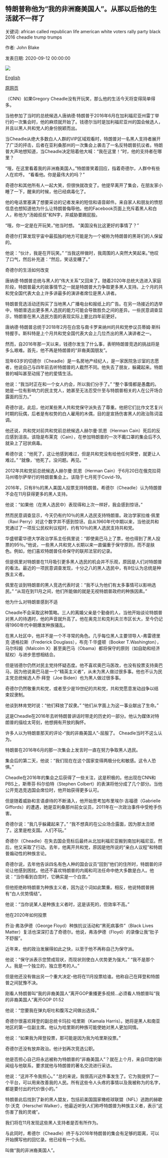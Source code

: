 ## 特朗普称他为“我的非洲裔美国人”。从那以后他的生活就不一样了

关键词: african called republican life american white voters rally party black 2016 cheadle trump trumps

作者: John Blake

发表日期: 2020-09-12 00:00:00

![](https://cdn.cnn.com/cnnnext/dam/assets/200909135548-01-gregory-cheadle-june-2016-super-tease.jpg)

[English](Trump%20called%20him%20%27my%20African%20American.%27%20His%20life%20hasn%27t%20been%20the%20same%20since.md)

[原网页](https://edition.cnn.com/2020/09/12/politics/trump-my-african-american-cheadle-rally-blake/index.html)

（CNN）如果Gregory Cheadle没有开玩笑，那么他的生活今天将变得简单得多。

当他参加了当时的总统候选人唐纳德·特朗普于2016年6月在加利福尼亚州雷丁举行的一次集会时，他的麻烦就开始了。钱德尔当时是加利福尼亚州的国会候选人，并且以黑人共和党人的身份脱颖而出。

当Cheadle从绝大多数白人人群的VIP区域观看时，特朗普对一名黑人支持者展开了广泛的抨击，后者在亚利桑那州的一次集会上袭击了一名反特朗普抗议者。特朗普大声地想知道，当Cheadle决定陪着他大喊：“我在这里！”时，他的支持者在哪里？

“哦，在这里看着我的非洲裔美国人。”特朗普笑着回应，指着奇德尔，人群中有些人在欢呼。 “看看他。你是最伟大的吗？”

奇德尔和其他所有人一起大笑，但很快就改变了。他提早离开了集会，在朋友家小睡了一下，醒来的时候，他已经病毒化了。

他的电话里塞满了想要采访的记者发来的短信和语音邮件。来自家人和朋友的愤怒信息也想知道他为什么让特朗普侮辱他。他的Facebook页面上充斥着黑人和白人，称他为“汤姆叔叔”和N字，并威胁要踢屁股。

“哦，你一定是在开玩笑，”他当时想。 “美国没有比这更好的事情了？”

奇德尔打算发现宇宙中最孤独的地方可能是为一个被称为特朗普的黑哥们的人保留的。

他说：“伙计，我是在开玩笑。” “当我这样做时，我周围的人突然大笑起来。”他叹了口气，然后补充道：“然后，笑话变糟了。”

奇德尔的生活如何改变

唐纳德·特朗普总统与黑人的“伟大关系”又回来了。随着2020年总统大选进入家庭阶段，特朗普最大的故事情节之一就是特朗普大力争取更多黑人支持。上个月的共和党全国代表大会上许多讲最多的演讲者席位是黑人讲者。

特朗普竞选活动还购买了当地黑人广播电台和报纸上的广告。在另一场接近的选举中，特朗普选出更多黑人选民的能力可能会导致胜负之间的差异。一些民意调查显示，特朗普在黑人选民方面的表现实际上要比四年前更好。

唐纳德·特朗普总统于2018年2月在白宫与南卡罗来纳州的共和党参议员蒂姆·斯科特握手。斯科特是上个月共和党全国代表大会上几位杰出的黑人演讲者之一。

然而，自2016年那一天以来，钱德尔发生了什么事，表明特朗普竞选的挑战将是多么艰难。首先，他不再是特朗普的“非裔美国朋友”。

现年63岁的切德尔（Cheadle）是一名房地产经纪人，是一家医院急诊室的志愿者，他说自己与四年前去听特朗普的人截然不同。他失去了朋友，躲藏起来。特朗普的喊叫甚至动摇了他的爱情生活。

他说：“我当时正在和一个女人约会，所以我们分手了。” “整个事情都是愚蠢的。她是一位有影响力的民主党人，她甚至无法忍受什至与特朗普相关的人在公开场合露面的压力。”

奇德尔说，此后，他对某些黑人共和党保守派失去了尊重。他把它们比作文艺复兴时期的玩偶，后者是有权势的白人雇用的木偶，目的是宣扬伤害黑人的政治陈词滥调。

他还说，共和党对前共和党前总统候选人赫尔曼·凯恩（Herman Cain）死后的反应感到沮丧。该隐是布莱克（Cain），在参加特朗普的一次不戴口罩的集会后不久就染上了​​冠状病毒。

希德尔说：“他死了，这让他感到难过，但是共和党没有给他任何荣誉，就更让人难过。” “就像，'他死了。没问题。再见。'”

2012年共和党前总统候选人赫尔曼·凯恩（Herman Cain）于6月20日在俄克拉荷马州塔尔萨举行的特朗普集会上。该隐于七月死于Covid-19。

2016年，只有8％的黑人美国人投票支持特朗普。希德尔（Cheadle）认为特朗普不会在11月获得更多的黑人支持。

他说：“如果他（在黑人选民中）表现得和上次一样好，我会感到惊讶。”

然而民意调查显示，今天仍有约10％的黑人选民支持特朗普。政治学家拉维·佩里（Ravi Perry）对这个数字并不感到惊讶。自从1960年代中期以来，当他说共和党通过了一项反公民权利议程时，约有10％的黑人选民支持共和党。

华盛顿霍华德大学政治学系主任佩里说：“即使奥巴马上了票，他也得到了黑人投票的95％。”他说，一些黑人共和党人长期以来一直偏重于保守原则，而不是肤色。例如，他们喜欢特朗普任命保守的联邦法官的记录。

但是佩里对特朗普在11月吸引更多黑人选民的机会并不乐观，原因是人们对特朗普的看法。最近的一项民意调查发现，十分之八的黑人选民中，有8位认为总统是种族主义者。

佩里在谈到特朗普的黑人竞选代表时说：“我不认为他们有太多事情可以影响选民。” “从现在到11月之间，他们所能做的就是无视特朗普政府的种族因素。”

他为什么对特朗普感到不适

Cheadle不会采取这种策略。三人的离婚父亲是个勤奋的人，当他开始谈论特朗普对黑人的待遇时，他的声音就升高了。他在奥克兰和克利夫兰市区长大，至今仍记得1960年代中期爆发种族骚乱。

在黑人社区中，他并不是一个不寻常的角色。几乎每位黑人主要领导人-弗雷德里克·道格拉斯（Frederick Douglass），布克·T·华盛顿（Booker T.Washington），马尔科姆（Malcolm X）甚至奥巴马（Obama）都将保守的原则（如自助和经济赋权）与进步思想相结合。

但是钱德尔仍然对民主党持怀疑态度。他不喜欢奥巴马医改，也没有投票支持奥巴马，因为他说奥巴马是一个“精英主义者”，从未为黑人做过很多事。他也不认为民主党总统候选人乔·拜登（Joe Biden）也为黑人做过很多事。

奇德尔仍然敬重共和党，或者至少是19世纪的共和党，共和党愿意发动战争以结束奴隶制。

他谈到林肯党时说：“他们释放了奴隶。” “他们从字面上为这一事业献出了生命。”

这是Cheadle在2016年去听特朗普讲话时带走的历史的一部分。他认为媒体对特朗普的描绘太苛刻，他想拥有开放的胸怀。

许多人以为特朗普那天的评论-“我的非裔美国人”-屈服了。 Cheadle当时不这么认为。

特朗普在2016年6月的那一次集会上发言时一直在努力争取黑人选民。

集会后的第二天，他说：“我们现在在这个国家变得两极分化和敏感。这令人恐惧。”

Cheadle在2016年的集会之后获得了一些关注，这是积极的。他出现在CNN和PBS上，斯蒂芬·科尔伯特（Stephen Colbert）的表演将他分成了几个部分。当他公开竞选竞选国会席位时，他开始获得更多认可。

但是随着威胁和言语虐待的不断涌入，他开始思考加布里埃尔·吉福德（Gabrielle Giffords）的遭遇，她是亚利桑那州前女议员，2011年在一次政治事件中受枪手伤害。

奇德尔说：“我几乎躲藏起来了。” “我不想真的在公众场合露面，因为那太丑陋了。这里是枪支国。人们不玩。”

奇德尔（Cheadle）在失去国会竞标后最终从北加利福尼亚搬到南加利福尼亚。然后，他又采取了行动。去年，他离开共和党，原因是他所说的“亲白人议程”和特朗普煽动性的种族言论。

奇德尔说，去年他告诉四名有色人种的国会议员“回到”他们的住所时，特朗普的评论让他感到困扰。他还不喜欢特朗普的内阁和司法任命中绝大多数是白人。他说：“当你看到白宫时，它确实是一个白宫。”

但他拒绝称特朗普为种族主义者，因为这个词如此繁重。相反，他说特朗普拥有“白人优势情结”。

他说：“当你说某人是种族主义者时，这是该死的，但效率不高。”

他在2020年如何投票

乔治·弗洛伊德（George Floyd）种族抗议活动和“黑死病事件”（Black Lives Matter）复活也深深打击了奇德尔。他说，弗洛伊德（Floyd）的录像让我“肚子不舒服”。

近年来，他的政治发展得如此之快，以至于他不再称自己为保守派。

他说：“保守派表示您赞成现状，而现状则使白人优势更为强大。” “我不是那个人。我是一个独立的，独立思考的人。”

但是他还没有做出另一个重大决定-他将在11月投票给谁。他称自己在拜登和特朗普之间犹豫不决。

刚看人特朗普叫“我的非裔美国人”离开GOP重播更多视频...必须看人特朗普叫“我的非裔美国人”离开GOP 01:52

他说：“您要我在弹丸呕吐和腹泻之间做出选择。”

奇德尔很喜欢拜登的副总统卡玛拉·哈里斯（Kamala Harris）。她将是黑人和南亚地区的第一位副主席。他认为哈里斯的种族可能使她对黑人更加同情。

他说：“如果我为拜登投票，那可能是因为我为哈里斯投票。”

奇德尔还没有放弃政治。他计划再次竞选公职。

他是否担心自己将永远被称为特朗普的“非裔美国人”？就在上个月，来自印度的新闻组与他联系，要求就他与特朗普的著名交流进行采访。

他说：“这并不令我担心。” “总的来说，我很高兴这件事发生了。它为我提供了一个平台，可以用来改善我的人民。所有这些令人头疼的事情以及我被称为的名字，都是要付出的代价很小的。”

特朗普此后找到了新的黑人盟友，包括前美国国家橄榄球联盟（NFL）逃跑的赫歇尔·沃克（Herschel Walker），他最近听到人们称呼特朗普为种族主义者，表示“这伤害了我的灵魂”。

我们将在11月发现这些黑人支持者是否有所作为。

与此同时，希德尔（Cheadle）终于与2016年特朗普的集会有足够的距离，可以开始撰写他的回忆录。他已经有一个头衔。

叫做“我的非洲裔美国人”。
